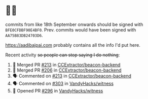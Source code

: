 # 👋🏻
<!--
**aadibajpai/aadibajpai** is a ✨ _special_ ✨ repository because its `README.md` (this file) appears on your GitHub profile.
-->
commits from like 18th September onwards should be signed with `BFE0CFDBF90E4BF0`. Prev. commits would have been signed with `AA75B83DB24703D6`.

https://aadibajpai.com probably contains all the info I'd put here.

Recent activity ~~so people can stop saying I do nothing~~:
<!--START_SECTION:activity-->
1. 🎉 Merged PR [#213](https://github.com/CCExtractor/beacon-backend/pull/213) in [CCExtractor/beacon-backend](https://github.com/CCExtractor/beacon-backend)
2. 🎉 Merged PR [#206](https://github.com/CCExtractor/beacon-backend/pull/206) in [CCExtractor/beacon-backend](https://github.com/CCExtractor/beacon-backend)
3. 🗣 Commented on [#213](https://github.com/CCExtractor/beacon-backend/issues/213) in [CCExtractor/beacon-backend](https://github.com/CCExtractor/beacon-backend)
4. 🗣 Commented on [#303](https://github.com/VandyHacks/witness/issues/303) in [VandyHacks/witness](https://github.com/VandyHacks/witness)
5. 💪 Opened PR [#296](https://github.com/VandyHacks/witness/pull/296) in [VandyHacks/witness](https://github.com/VandyHacks/witness)
<!--END_SECTION:activity-->

